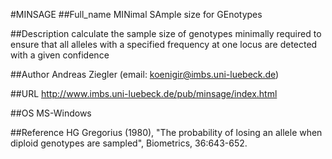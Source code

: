 #MINSAGE
##Full_name
MINimal SAmple size for GEnotypes

##Description
calculate the sample size of genotypes minimally required to ensure that all alleles with a specified frequency at one locus are detected with a given confidence

##Author
Andreas Ziegler (email: koenigir@imbs.uni-luebeck.de)

##URL
http://www.imbs.uni-luebeck.de/pub/minsage/index.html

##OS
MS-Windows

##Reference
HG Gregorius (1980), "The probability of losing an allele when diploid genotypes are sampled", Biometrics, 36:643-652.

